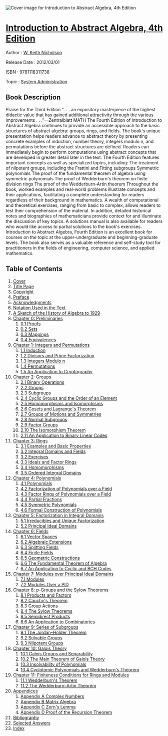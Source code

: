 ![Cover image for Introduction to Abstract Algebra, 4th Edition](https://imgdetail.ebookreading.net/cover/cover/system_admin/EB9781118311738.jpg)

[Introduction to Abstract Algebra, 4th Edition](https://ebookreading.net/view/book/Introduction+to+Abstract+Algebra%2C+4th+Edition-EB9781118311738_1.html "Introduction to Abstract Algebra, 4th Edition")
====================================================================================================================

Author : [W. Keith Nicholson](https://ebookreading.net/search/author/W.+Keith+Nicholson)

Release Date : 2012/03/01

ISBN : 9781118311738

Topic : [System Administration](https://ebookreading.net/search/category/system-administration)

Book Description
-----------------

Praise for the Third Edition
". . . an expository masterpiece of the highest didactic value that has gained additional attractivity through the various improvements . . ."—Zentralblatt MATH
The Fourth Edition of Introduction to Abstract Algebra continues to provide an accessible approach to the basic structures of abstract algebra: groups, rings, and fields. The book's unique presentation helps readers advance to abstract theory by presenting concrete examples of induction, number theory, integers modulo n, and permutations before the abstract structures are defined. Readers can immediately begin to perform computations using abstract concepts that are developed in greater detail later in the text.
The Fourth Edition features important concepts as well as specialized topics, including:
The treatment of nilpotent groups, including the Frattini and Fitting subgroups
Symmetric polynomials
The proof of the fundamental theorem of algebra using symmetric polynomials
The proof of Wedderburn's theorem on finite division rings
The proof of the Wedderburn-Artin theorem
Throughout the book, worked examples and real-world problems illustrate concepts and their applications, facilitating a complete understanding for readers regardless of their background in mathematics. A wealth of computational and theoretical exercises, ranging from basic to complex, allows readers to test their comprehension of the material. In addition, detailed historical notes and biographies of mathematicians provide context for and illuminate the discussion of key topics. A solutions manual is also available for readers who would like access to partial solutions to the book's exercises.
Introduction to Abstract Algebra, Fourth Edition is an excellent book for courses on the topic at the upper-undergraduate and beginning-graduate levels. The book also serves as a valuable reference and self-study tool for practitioners in the fields of engineering, computer science, and applied mathematics.
              
Table of Contents
-----------------

1. [Cover](https://ebookreading.net/view/book/Introduction+to+Abstract+Algebra%2C+4th+Edition-EB9781118311738_1.html)
1. [Title Page](https://ebookreading.net/view/book/Introduction+to+Abstract+Algebra%2C+4th+Edition-EB9781118311738_3.html)
1. [Copyright](https://ebookreading.net/view/book/Introduction+to+Abstract+Algebra%2C+4th+Edition-EB9781118311738_4.html)
1. [Preface](https://ebookreading.net/view/book/Introduction+to+Abstract+Algebra%2C+4th+Edition-EB9781118311738_5.html)
1. [Acknowledgments](https://ebookreading.net/view/book/Introduction+to+Abstract+Algebra%2C+4th+Edition-EB9781118311738_6.html)
1. [Notation Used in the Text](https://ebookreading.net/view/book/Introduction+to+Abstract+Algebra%2C+4th+Edition-EB9781118311738_7.html)
1. [A Sketch of the History of Algebra to 1929](https://ebookreading.net/view/book/Introduction+to+Abstract+Algebra%2C+4th+Edition-EB9781118311738_8.html)
1. [Chapter 0: Preliminaries](https://ebookreading.net/view/book/Introduction+to+Abstract+Algebra%2C+4th+Edition-EB9781118311738_9.html)
    1. [0.1 Proofs](https://ebookreading.net/view/book/Introduction+to+Abstract+Algebra%2C+4th+Edition-EB9781118311738_9.html#c00anchor-1)
    1. [0.2 Sets](https://ebookreading.net/view/book/Introduction+to+Abstract+Algebra%2C+4th+Edition-EB9781118311738_9.html#c00anchor-3)
    1. [0.3 Mappings](https://ebookreading.net/view/book/Introduction+to+Abstract+Algebra%2C+4th+Edition-EB9781118311738_9.html#c00anchor-5)
    1. [0.4 Equivalences](https://ebookreading.net/view/book/Introduction+to+Abstract+Algebra%2C+4th+Edition-EB9781118311738_9.html#c00anchor-7)
1. [Chapter 1: Integers and Permutations](https://ebookreading.net/view/book/Introduction+to+Abstract+Algebra%2C+4th+Edition-EB9781118311738_10.html)
    1. [1.1 Induction](https://ebookreading.net/view/book/Introduction+to+Abstract+Algebra%2C+4th+Edition-EB9781118311738_10.html#c01anchor-1)
    1. [1.2 Divisors and Prime Factorization](https://ebookreading.net/view/book/Introduction+to+Abstract+Algebra%2C+4th+Edition-EB9781118311738_10.html#c01anchor-4)
    1. [1.3 Integers Modulo n](https://ebookreading.net/view/book/Introduction+to+Abstract+Algebra%2C+4th+Edition-EB9781118311738_10.html#c01anchor-6)
    1. [1.4 Permutations](https://ebookreading.net/view/book/Introduction+to+Abstract+Algebra%2C+4th+Edition-EB9781118311738_10.html#c01anchor-8)
    1. [1.5 An Application to Cryptography](https://ebookreading.net/view/book/Introduction+to+Abstract+Algebra%2C+4th+Edition-EB9781118311738_10.html#c01anchor-10)
1. [Chapter 2: Groups](https://ebookreading.net/view/book/Introduction+to+Abstract+Algebra%2C+4th+Edition-EB9781118311738_11.html)
    1. [2.1 Binary Operations](https://ebookreading.net/view/book/Introduction+to+Abstract+Algebra%2C+4th+Edition-EB9781118311738_11.html#c02anchor-1)
    1. [2.2 Groups](https://ebookreading.net/view/book/Introduction+to+Abstract+Algebra%2C+4th+Edition-EB9781118311738_11.html#c02anchor-3)
    1. [2.3 Subgroups](https://ebookreading.net/view/book/Introduction+to+Abstract+Algebra%2C+4th+Edition-EB9781118311738_11.html#c02anchor-5)
    1. [2.4 Cyclic Groups and the Order of an Element](https://ebookreading.net/view/book/Introduction+to+Abstract+Algebra%2C+4th+Edition-EB9781118311738_11.html#c02anchor-7)
    1. [2.5 Homomorphisms and Isomorphisms](https://ebookreading.net/view/book/Introduction+to+Abstract+Algebra%2C+4th+Edition-EB9781118311738_11.html#c02anchor-9)
    1. [2.6 Cosets and Lagrange&#39;s Theorem](https://ebookreading.net/view/book/Introduction+to+Abstract+Algebra%2C+4th+Edition-EB9781118311738_11.html#c02anchor-11)
    1. [2.7 Groups of Motions and Symmetries](https://ebookreading.net/view/book/Introduction+to+Abstract+Algebra%2C+4th+Edition-EB9781118311738_11.html#c02anchor-13)
    1. [2.8 Normal Subgroups](https://ebookreading.net/view/book/Introduction+to+Abstract+Algebra%2C+4th+Edition-EB9781118311738_11.html#c02anchor-15)
    1. [2.9 Factor Groups](https://ebookreading.net/view/book/Introduction+to+Abstract+Algebra%2C+4th+Edition-EB9781118311738_11.html#c02anchor-17)
    1. [2.10 The Isomorphism Theorem](https://ebookreading.net/view/book/Introduction+to+Abstract+Algebra%2C+4th+Edition-EB9781118311738_11.html#c02anchor-19)
    1. [2.11 An Application to Binary Linear Codes](https://ebookreading.net/view/book/Introduction+to+Abstract+Algebra%2C+4th+Edition-EB9781118311738_11.html#c02anchor-21)
1. [Chapter 3: Rings](https://ebookreading.net/view/book/Introduction+to+Abstract+Algebra%2C+4th+Edition-EB9781118311738_12.html)
    1. [3.1 Examples and Basic Properties](https://ebookreading.net/view/book/Introduction+to+Abstract+Algebra%2C+4th+Edition-EB9781118311738_12.html#c03anchor-1)
    1. [3.2 Integral Domains and Fields](https://ebookreading.net/view/book/Introduction+to+Abstract+Algebra%2C+4th+Edition-EB9781118311738_12.html#c03anchor-3)
    1. [3.2 Exercises](https://ebookreading.net/view/book/Introduction+to+Abstract+Algebra%2C+4th+Edition-EB9781118311738_12.html#c03anchor-4)
    1. [3.3 Ideals and Factor Rings](https://ebookreading.net/view/book/Introduction+to+Abstract+Algebra%2C+4th+Edition-EB9781118311738_12.html#c03anchor-5)
    1. [3.4 Homomorphisms](https://ebookreading.net/view/book/Introduction+to+Abstract+Algebra%2C+4th+Edition-EB9781118311738_12.html#c03anchor-7)
    1. [3.5 Ordered Integral Domains](https://ebookreading.net/view/book/Introduction+to+Abstract+Algebra%2C+4th+Edition-EB9781118311738_12.html#c03anchor-9)
1. [Chapter 4: Polynomials](https://ebookreading.net/view/book/Introduction+to+Abstract+Algebra%2C+4th+Edition-EB9781118311738_13.html)
    1. [4.1 Polynomials](https://ebookreading.net/view/book/Introduction+to+Abstract+Algebra%2C+4th+Edition-EB9781118311738_13.html#c04anchor-1)
    1. [4.2 Factorization of Polynomials over a Field](https://ebookreading.net/view/book/Introduction+to+Abstract+Algebra%2C+4th+Edition-EB9781118311738_13.html#c04anchor-3)
    1. [4.3 Factor Rings of Polynomials over a Field](https://ebookreading.net/view/book/Introduction+to+Abstract+Algebra%2C+4th+Edition-EB9781118311738_13.html#c04anchor-5)
    1. [4.4 Partial Fractions](https://ebookreading.net/view/book/Introduction+to+Abstract+Algebra%2C+4th+Edition-EB9781118311738_13.html#c04anchor-7)
    1. [4.5 Symmetric Polynomials](https://ebookreading.net/view/book/Introduction+to+Abstract+Algebra%2C+4th+Edition-EB9781118311738_13.html#c04anchor-9)
    1. [4.6 Formal Construction of Polynomials](https://ebookreading.net/view/book/Introduction+to+Abstract+Algebra%2C+4th+Edition-EB9781118311738_13.html#c04anchor-11)
1. [Chapter 5: Factorization in Integral Domains](https://ebookreading.net/view/book/Introduction+to+Abstract+Algebra%2C+4th+Edition-EB9781118311738_14.html)
    1. [5.1 Irreducibles and Unique Factorization](https://ebookreading.net/view/book/Introduction+to+Abstract+Algebra%2C+4th+Edition-EB9781118311738_14.html#c05anchor-1)
    1. [5.2 Principal Ideal Domains](https://ebookreading.net/view/book/Introduction+to+Abstract+Algebra%2C+4th+Edition-EB9781118311738_14.html#c05anchor-3)
1. [Chapter 6: Fields](https://ebookreading.net/view/book/Introduction+to+Abstract+Algebra%2C+4th+Edition-EB9781118311738_15.html)
    1. [6.1 Vector Spaces](https://ebookreading.net/view/book/Introduction+to+Abstract+Algebra%2C+4th+Edition-EB9781118311738_15.html#c06anchor-1)
    1. [6.2 Algebraic Extensions](https://ebookreading.net/view/book/Introduction+to+Abstract+Algebra%2C+4th+Edition-EB9781118311738_15.html#c06anchor-3)
    1. [6.3 Splitting Fields](https://ebookreading.net/view/book/Introduction+to+Abstract+Algebra%2C+4th+Edition-EB9781118311738_15.html#c06anchor-5)
    1. [6.4 Finite Fields](https://ebookreading.net/view/book/Introduction+to+Abstract+Algebra%2C+4th+Edition-EB9781118311738_15.html#c06anchor-7)
    1. [6.5 Geometric Constructions](https://ebookreading.net/view/book/Introduction+to+Abstract+Algebra%2C+4th+Edition-EB9781118311738_15.html#c06anchor-9)
    1. [6.6 The Fundamental Theorem of Algebra](https://ebookreading.net/view/book/Introduction+to+Abstract+Algebra%2C+4th+Edition-EB9781118311738_15.html#c06anchor-11)
    1. [6.7 An Application to Cyclic and BCH Codes](https://ebookreading.net/view/book/Introduction+to+Abstract+Algebra%2C+4th+Edition-EB9781118311738_15.html#c06anchor-12)
1. [Chapter 7: Modules over Principal Ideal Domains](https://ebookreading.net/view/book/Introduction+to+Abstract+Algebra%2C+4th+Edition-EB9781118311738_16.html)
    1. [7.1 Modules](https://ebookreading.net/view/book/Introduction+to+Abstract+Algebra%2C+4th+Edition-EB9781118311738_16.html#c07anchor-1)
    1. [7.2 Modules Over a PID](https://ebookreading.net/view/book/Introduction+to+Abstract+Algebra%2C+4th+Edition-EB9781118311738_16.html#c07anchor-3)
1. [Chapter 8: p-Groups and the Sylow Theorems](https://ebookreading.net/view/book/Introduction+to+Abstract+Algebra%2C+4th+Edition-EB9781118311738_17.html)
    1. [8.1 Products and Factors](https://ebookreading.net/view/book/Introduction+to+Abstract+Algebra%2C+4th+Edition-EB9781118311738_17.html#c08anchor-1)
    1. [8.2 Cauchy&#39;s Theorem](https://ebookreading.net/view/book/Introduction+to+Abstract+Algebra%2C+4th+Edition-EB9781118311738_17.html#c08anchor-3)
    1. [8.3 Group Actions](https://ebookreading.net/view/book/Introduction+to+Abstract+Algebra%2C+4th+Edition-EB9781118311738_17.html#c08anchor-5)
    1. [8.4 The Sylow Theorems](https://ebookreading.net/view/book/Introduction+to+Abstract+Algebra%2C+4th+Edition-EB9781118311738_17.html#c08anchor-7)
    1. [8.5 Semidirect Products](https://ebookreading.net/view/book/Introduction+to+Abstract+Algebra%2C+4th+Edition-EB9781118311738_17.html#c08anchor-9)
    1. [8.6 An Application to Combinatorics](https://ebookreading.net/view/book/Introduction+to+Abstract+Algebra%2C+4th+Edition-EB9781118311738_17.html#c08anchor-11)
1. [Chapter 9: Series of Subgroups](https://ebookreading.net/view/book/Introduction+to+Abstract+Algebra%2C+4th+Edition-EB9781118311738_18.html)
    1. [9.1 The Jordan–Hölder Theorem](https://ebookreading.net/view/book/Introduction+to+Abstract+Algebra%2C+4th+Edition-EB9781118311738_18.html#c09anchor-1)
    1. [9.2 Solvable Groups](https://ebookreading.net/view/book/Introduction+to+Abstract+Algebra%2C+4th+Edition-EB9781118311738_18.html#c09anchor-3)
    1. [9.3 Nilpotent Groups](https://ebookreading.net/view/book/Introduction+to+Abstract+Algebra%2C+4th+Edition-EB9781118311738_18.html#c09anchor-5)
1. [Chapter 10: Galois Theory](https://ebookreading.net/view/book/Introduction+to+Abstract+Algebra%2C+4th+Edition-EB9781118311738_19.html)
    1. [10.1 Galois Groups and Separability](https://ebookreading.net/view/book/Introduction+to+Abstract+Algebra%2C+4th+Edition-EB9781118311738_19.html#c10anchor-1)
    1. [10.2 The Main Theorem of Galois Theory](https://ebookreading.net/view/book/Introduction+to+Abstract+Algebra%2C+4th+Edition-EB9781118311738_19.html#c10anchor-3)
    1. [10.3 Insolvability of Polynomials](https://ebookreading.net/view/book/Introduction+to+Abstract+Algebra%2C+4th+Edition-EB9781118311738_19.html#c10anchor-5)
    1. [10.4 Cyclotomic Polynomials and Wedderburn&#39;s Theorem](https://ebookreading.net/view/book/Introduction+to+Abstract+Algebra%2C+4th+Edition-EB9781118311738_19.html#c10anchor-7)
1. [Chapter 11: Finiteness Conditions for Rings and Modules](https://ebookreading.net/view/book/Introduction+to+Abstract+Algebra%2C+4th+Edition-EB9781118311738_20.html)
    1. [11.1 Wedderburn&#39;s Theorem](https://ebookreading.net/view/book/Introduction+to+Abstract+Algebra%2C+4th+Edition-EB9781118311738_20.html#c11anchor-1)
    1. [11.2 The Wedderburn–Artin Theorem](https://ebookreading.net/view/book/Introduction+to+Abstract+Algebra%2C+4th+Edition-EB9781118311738_20.html#c11anchor-3)
1. [Appendices](https://ebookreading.net/view/book/Introduction+to+Abstract+Algebra%2C+4th+Edition-EB9781118311738_21.html)
    1. [Appendix A Complex Numbers](https://ebookreading.net/view/book/Introduction+to+Abstract+Algebra%2C+4th+Edition-EB9781118311738_21.html#a01anchor-1)
    1. [Appendix B Matrix Algebra](https://ebookreading.net/view/book/Introduction+to+Abstract+Algebra%2C+4th+Edition-EB9781118311738_21.html#a01anchor-3)
    1. [Appendix C Zorn&#39;s Lemma](https://ebookreading.net/view/book/Introduction+to+Abstract+Algebra%2C+4th+Edition-EB9781118311738_21.html#a01anchor-5)
    1. [Appendix D Proof of the Recursion Theorem](https://ebookreading.net/view/book/Introduction+to+Abstract+Algebra%2C+4th+Edition-EB9781118311738_21.html#a01anchor-7)
1. [Bibliography](https://ebookreading.net/view/book/Introduction+to+Abstract+Algebra%2C+4th+Edition-EB9781118311738_22.html)
1. [Selected Answers](https://ebookreading.net/view/book/Introduction+to+Abstract+Algebra%2C+4th+Edition-EB9781118311738_23.html)
1. [Index](https://ebookreading.net/view/book/Introduction+to+Abstract+Algebra%2C+4th+Edition-EB9781118311738_24.html)
